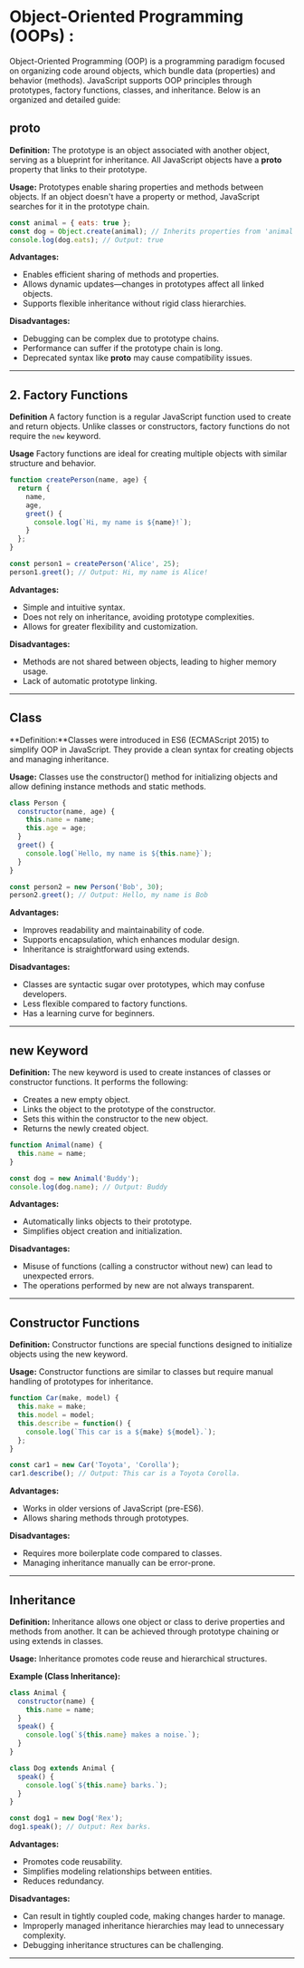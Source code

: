 # Object-Oriented Programming (OOPs) :

Object-Oriented Programming (OOP) is a programming paradigm focused on organizing code around objects, which bundle data (properties) and behavior (methods). JavaScript supports OOP principles through prototypes, factory functions, classes, and inheritance. Below is an organized and detailed guide:

## __proto__
**Definition:** The prototype is an object associated with another object, serving as a blueprint for inheritance. All JavaScript objects have a __proto__ property that links to their prototype.

**Usage:** Prototypes enable sharing properties and methods between objects. If an object doesn't have a property or method, JavaScript searches for it in the prototype chain.

```javascript
const animal = { eats: true };
const dog = Object.create(animal); // Inherits properties from 'animal'
console.log(dog.eats); // Output: true
```
**Advantages:**

* Enables efficient sharing of methods and properties.
* Allows dynamic updates—changes in prototypes affect all linked objects.
* Supports flexible inheritance without rigid class hierarchies.

**Disadvantages:**

* Debugging can be complex due to prototype chains.
* Performance can suffer if the prototype chain is long.
* Deprecated syntax like __proto__ may cause compatibility issues.

___

## 2. Factory Functions

**Definition**
A factory function is a regular JavaScript function used to create and return objects. Unlike classes or constructors, factory functions do not require the `new` keyword.

**Usage**
Factory functions are ideal for creating multiple objects with similar structure and behavior.

```javascript
function createPerson(name, age) {
  return {
    name,
    age,
    greet() {
      console.log(`Hi, my name is ${name}!`);
    }
  };
}

const person1 = createPerson('Alice', 25);
person1.greet(); // Output: Hi, my name is Alice!
```

**Advantages:**
* Simple and intuitive syntax.
* Does not rely on inheritance, avoiding prototype complexities.
* Allows for greater flexibility and customization.

**Disadvantages:**
* Methods are not shared between objects, leading to higher memory usage.
* Lack of automatic prototype linking.

___

## Class
**Definition:**Classes were introduced in ES6 (ECMAScript 2015) to simplify OOP in JavaScript. They provide a clean syntax for creating objects and managing inheritance.

**Usage:** Classes use the constructor() method for initializing objects and allow defining instance methods and static methods.

```javascript
class Person {
  constructor(name, age) {
    this.name = name;
    this.age = age;
  }
  greet() {
    console.log(`Hello, my name is ${this.name}`);
  }
}

const person2 = new Person('Bob', 30);
person2.greet(); // Output: Hello, my name is Bob
```
**Advantages:**
* Improves readability and maintainability of code.
* Supports encapsulation, which enhances modular design.
* Inheritance is straightforward using extends.

**Disadvantages:**
* Classes are syntactic sugar over prototypes, which may confuse developers.
* Less flexible compared to factory functions.
* Has a learning curve for beginners.
___

## new Keyword
**Definition:** The new keyword is used to create instances of classes or constructor functions. It performs the following:

* Creates a new empty object.
* Links the object to the prototype of the constructor.
* Sets this within the constructor to the new object.
* Returns the newly created object.

```javascript
function Animal(name) {
  this.name = name;
}

const dog = new Animal('Buddy');
console.log(dog.name); // Output: Buddy
```
**Advantages:**
* Automatically links objects to their prototype.
* Simplifies object creation and initialization.

**Disadvantages:**
* Misuse of functions (calling a constructor without new) can lead to unexpected errors.
* The operations performed by new are not always transparent.
___

## Constructor Functions
**Definition:** Constructor functions are special functions designed to initialize objects using the new keyword.

**Usage:** Constructor functions are similar to classes but require manual handling of prototypes for inheritance.

```javascript
function Car(make, model) {
  this.make = make;
  this.model = model;
  this.describe = function() {
    console.log(`This car is a ${make} ${model}.`);
  };
}

const car1 = new Car('Toyota', 'Corolla');
car1.describe(); // Output: This car is a Toyota Corolla.
```

**Advantages:**
* Works in older versions of JavaScript (pre-ES6).
* Allows sharing methods through prototypes.

**Disadvantages:**
* Requires more boilerplate code compared to classes.
* Managing inheritance manually can be error-prone.
___

## Inheritance
**Definition:** Inheritance allows one object or class to derive properties and methods from another. It can be achieved through prototype chaining or using extends in classes.

**Usage:** Inheritance promotes code reuse and hierarchical structures.

**Example (Class Inheritance):**

```javascript
class Animal {
  constructor(name) {
    this.name = name;
  }
  speak() {
    console.log(`${this.name} makes a noise.`);
  }
}

class Dog extends Animal {
  speak() {
    console.log(`${this.name} barks.`);
  }
}

const dog1 = new Dog('Rex');
dog1.speak(); // Output: Rex barks.
```

**Advantages:**

* Promotes code reusability.
* Simplifies modeling relationships between entities.
* Reduces redundancy.

**Disadvantages:**

* Can result in tightly coupled code, making changes harder to manage.
* Improperly managed inheritance hierarchies may lead to unnecessary complexity.
* Debugging inheritance structures can be challenging.
___